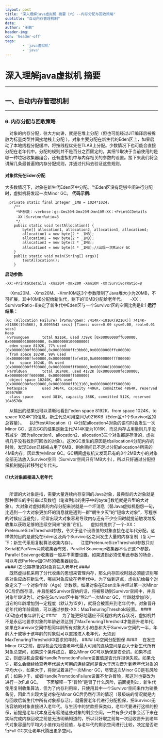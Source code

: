 ```yaml
---
layout: post
title: "深入理解java虚拟机 摘要（六）--内存分配与回收策略"
subtitle: "自动内存管理机制"
date: 
author: "王鹏"
header-img: 
cdn: 'header-off'
tags: 
        - 'java虚拟机' 
        - 'java'
---
```

# 深入理解java虚拟机 摘要 #
***
## 一、自动内存管理机制 ##
***
### 6. 内存分配与回收策略 ###

&emsp;对象的内存分配，往大方向讲，就是在堆上分配（但也可能经过JIT编译后被拆散为标量类型并间接地栈上分配 ），对象主要分配在新生代的Eden区上，如果启动了本地线程分配缓冲，将按线程优先在TLAB上分配。少数情况下也可能会直接分配在老年代中，分配的规则并不是百分之百固定的，其细节取决于当前使用的是哪一种垃圾收集器组合，还有虚拟机中与内存相关的参数的设置。接下来我们将会讲解几条最普遍的内存分配规则，并通过代码去验证这些规则。

#### 对象优先在Eden分配 ####
大多数情况下，对象在新生代Eden区中分配。当Eden区没有足够空间进行分配时，虚拟机将发起一次Minor GC。
**代码示例:**
```
  private static final Integer _1MB = 1024*1024;
    /**
     *VM参数：-verbose：gc-Xms20M-Xmx20M-Xmn10M-XX：+PrintGCDetails
     -XX：SurvivorRatio=8
     */
    public static void testAllocation() {
        byte[] allocation1, allocation2, allocation3, allocation4;
        allocation1 = new byte[2 * _1MB];
        allocation2 = new byte[2 * _1MB];
        allocation3 = new byte[2 * _1MB];
        allocation4 = new byte[4 * _1MB];//出现一次Minor GC
    }
    public static void main(String[] args){
        testAllocation();
    }
```
**启动参数:**
```
-XX:+PrintGCDetails -Xms20M -Xmx20M -Xmn10M -XX:SurvivorRatio=8
```
&emsp;-Xms20M、-Xmx20M、-Xmn10M这3个参数限制了Java堆大小为20MB，不可扩展，其中10MB分配给新生代，剩下的10MB分配给老年代。
&emsp;-XX：SurvivorRatio=8决定了新生代中Eden区与一个Survivor区的空间比例是8:1
**运行结果：**
```
[GC (Allocation Failure) [PSYoungGen: 7414K->1016K(9216K)] 7414K->5188K(19456K), 0.0095543 secs] [Times: user=0.00 sys=0.00, real=0.01 secs] 
Heap
 PSYoungGen      total 9216K, used 7398K [0x00000000ff600000, 0x0000000100000000, 0x0000000100000000)
  eden space 8192K, 77% used [0x00000000ff600000,0x00000000ffc3bb60,0x00000000ffe00000)
  from space 1024K, 99% used [0x00000000ffe00000,0x00000000ffefe010,0x00000000fff00000)
  to   space 1024K, 0% used [0x00000000fff00000,0x00000000fff00000,0x0000000100000000)
 ParOldGen       total 10240K, used 4172K [0x00000000fec00000, 0x00000000ff600000, 0x00000000ff600000)
  object space 10240K, 40% used [0x00000000fec00000,0x00000000ff013160,0x00000000ff600000)
 Metaspace       used 3484K, capacity 4496K, committed 4864K, reserved 1056768K
  class space    used 381K, capacity 388K, committed 512K, reserved 1048576K
```
&emsp;从输出的结果也可以清晰地看到“eden space  8192K、from  space  1024K、to  space  1024K”的信息，新生代总可用空间为9216KB（Eden区+1个Survivor区的总容量）。
&emsp;执行testAllocation（）中分配allocation4对象的语句时会发生一次Minor  GC，这次GC的结果是新生代7414K变为1016K，而总内存占用量则几乎没有减少（因为allocation1、allocation2、allocation3三个对象都是存活的，虚拟机几乎没有找到可回收的对象）。这次GC发生的原因是给allocation4分配内存的时候，发现Eden已经被占用了6MB，剩余空间已不足以分配allocation4所需的4MB内存，因此发生Minor  GC。GC期间虚拟机又发现已有的3个2MB大小的对象全部无法放入Survivor空间（Survivor空间只有1MB大小），所以只好通过分配担保机制提前转移到老年代去。
<br>
#### (1)大对象直接进入老年代 ####
<br>
&emsp;所谓的大对象是指，需要大量连续内存空间的Java对象，最典型的大对象就是那种很长的字符串以及数组（笔者列出的例子中的byte[]数组就是典型的大对象）。大对象对虚拟机的内存分配来说就是一个坏消息（替Java虚拟机抱怨一句，比遇到一个大对象更加坏的消息就是遇到一群“朝生夕灭”的“短命大对象”，写程序的时候应当避免），经常出现大对象容易导致内存还有不少空间时就提前触发垃圾收集以获取足够的连续空间来“安置”它们。
&emsp;虚拟机提供了一个-XX：PretenureSizeThreshold参数，令大于这个设置值的对象直接在老年代分配。这样做的目的是避免在Eden区及两个Survivor区之间发生大量的内存复制（复习一下：新生代采用复制算法收集内存）。
&emsp;注意PretenureSizeThreshold参数只对Serial和ParNew两款收集器有效，Parallel  Scavenge收集器不认识这个参数，Parallel  Scavenge收集器一般并不需要设置。如果遇到必须使用此参数的场合，可以考虑ParNew加CMS的收集器组合。
<br>
#### (2)长期存活的对象将进入老年代 ####
<br>
&emsp;既然虚拟机采用了分代收集的思想来管理内存，那么内存回收时就必须能识别哪些对象应放在新生代，哪些对象应放在老年代中。为了做到这点，虚拟机给每个对象定义了一个对象年龄（Age）计数器。如果对象在Eden出生并经过第一次Minor GC后仍然存活，并且能被Survivor容纳的话，将被移动到Survivor空间中，并且对象年龄设为1。对象在Survivor区中每“熬过”一次Minor GC，年龄就增加1岁，当它的年龄增加到一定程度（默认为15岁），就将会被晋升到老年代中。对象晋升老年代的年龄阈值，可以通过参数-XX：MaxTenuringThreshold设置。
#### (3)动态对象年龄判定 ####
&emsp;为了能更好地适应不同程序的内存状况，虚拟机并不是永远地要求对象的年龄必须达到了MaxTenuringThreshold才能晋升老年代，如果在Survivor空间中相同年龄所有对象大小的总和大于Survivor空间的一半，年龄大于或等于该年龄的对象就可以直接进入老年代，无须到MaxTenuringThreshold中要求的年龄。
#### (4)空间分配担保 ####
&emsp;在发生Minor GC之前，虚拟机会先检查老年代最大可用的连续空间是否大于新生代所有对象总空间，如果这个条件成立，那么Minor GC可以确保是安全的。如果不成立，则虚拟机会查看HandlePromotionFailure设置值是否允许担保失败。如果允许，那么会继续检查老年代最大可用的连续空间是否大于历次晋升到老年代对象的平均大小，如果大于，将尝试着进行一次Minor GC，尽管这次Minor GC是有风险的；如果小于，或者HandlePromotionFailure设置不允许冒险，那这时也要改为进行一次Full GC。
&emsp;下面解释一下“冒险”是冒了什么风险，前面提到过，新生代使用复制收集算法，但为了内存利用率，只使用其中一个Survivor空间来作为轮换备份，因此当出现大量对象在Minor GC后仍然存活的情况（最极端的情况就是内存回收后新生代中所有对象都存活），就需要老年代进行分配担保，把Survivor无法容纳的对象直接进入老年代。与生活中的贷款担保类似，老年代要进行这样的担保，前提是老年代本身还有容纳这些对象的剩余空间，一共有多少对象会活下来在实际完成内存回收之前是无法明确知道的，所以只好取之前每一次回收晋升到老年代对象容量的平均大小值作为经验值，与老年代的剩余空间进行比较，决定是否进行Full GC来让老年代腾出更多空间。